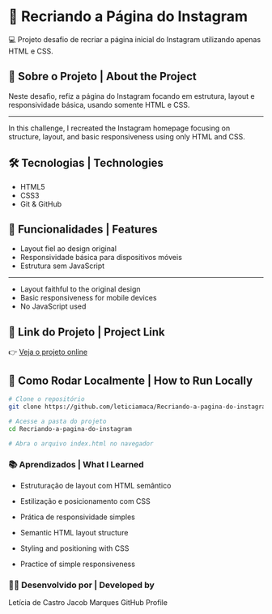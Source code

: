 # 📸 Recriando a Página do Instagram

💻 Projeto desafio de recriar a página inicial do Instagram utilizando apenas HTML e CSS.

## 📌 Sobre o Projeto | About the Project

Neste desafio, refiz a página do Instagram focando em estrutura, layout e responsividade básica, usando somente HTML e CSS.

---

In this challenge, I recreated the Instagram homepage focusing on structure, layout, and basic responsiveness using only HTML and CSS.

## 🛠️ Tecnologias | Technologies

- HTML5  
- CSS3  
- Git & GitHub

## 🎯 Funcionalidades | Features

- Layout fiel ao design original  
- Responsividade básica para dispositivos móveis  
- Estrutura sem JavaScript

---

- Layout faithful to the original design  
- Basic responsiveness for mobile devices  
- No JavaScript used

## 🔗 Link do Projeto | Project Link

👉 [Veja o projeto online](https://leticiamaca.github.io/Recriando-a-pagina-do-instagram)

## 🚀 Como Rodar Localmente | How to Run Locally

```bash
# Clone o repositório
git clone https://github.com/leticiamaca/Recriando-a-pagina-do-instagram

# Acesse a pasta do projeto
cd Recriando-a-pagina-do-instagram

# Abra o arquivo index.html no navegador
```
### 📚 Aprendizados | What I Learned
- Estruturação de layout com HTML semântico

- Estilização e posicionamento com CSS

- Prática de responsividade simples

- Semantic HTML layout structure

- Styling and positioning with CSS

- Practice of simple responsiveness

### 👩‍💻 Desenvolvido por | Developed by
Letícia de Castro Jacob Marques
GitHub Profile
